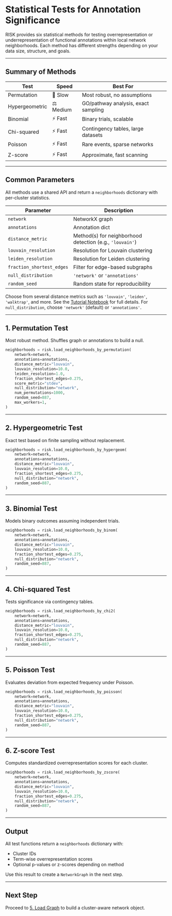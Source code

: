 # Statistical Tests for Annotation Significance

RISK provides six statistical methods for testing overrepresentation or underrepresentation of functional annotations within local network neighborhoods. Each method has different strengths depending on your data size, structure, and goals.

---

## Summary of Methods

| Test           | Speed     | Best For                            |
| -------------- | --------- | ----------------------------------- |
| Permutation    | 🐢 Slow   | Most robust, no assumptions         |
| Hypergeometric | ⚖️ Medium | GO/pathway analysis, exact sampling |
| Binomial       | ⚡ Fast   | Binary trials, scalable             |
| Chi-squared    | ⚡ Fast   | Contingency tables, large datasets  |
| Poisson        | ⚡ Fast   | Rare events, sparse networks        |
| Z-score        | ⚡ Fast   | Approximate, fast scanning          |

---

## Common Parameters

All methods use a shared API and return a `neighborhoods` dictionary with per-cluster statistics.

| Parameter                 | Description                                              |
| ------------------------- | -------------------------------------------------------- |
| `network`                 | NetworkX graph                                           |
| `annotations`             | Annotation dict                                          |
| `distance_metric`         | Method(s) for neighborhood detection (e.g., `'louvain'`) |
| `louvain_resolution`      | Resolution for Louvain clustering                        |
| `leiden_resolution`       | Resolution for Leiden clustering                         |
| `fraction_shortest_edges` | Filter for edge-based subgraphs                          |
| `null_distribution`       | `'network'` or `'annotations'`                           |
| `random_seed`             | Random state for reproducibility                         |

Choose from several distance metrics such as `'louvain'`, `'leiden'`, `'walktrap'`, and more. See the [Tutorial Notebook](tutorial.html) for full details. For `null_distribution`, choose `'network'` (default) or `'annotations'`.

---

## 1. Permutation Test

Most robust method. Shuffles graph or annotations to build a null.

```python
neighborhoods = risk.load_neighborhoods_by_permutation(
    network=network,
    annotations=annotations,
    distance_metric="louvain",
    louvain_resolution=10.0,
    leiden_resolution=1.0,
    fraction_shortest_edges=0.275,
    score_metric="stdev",
    null_distribution="network",
    num_permutations=1000,
    random_seed=887,
    max_workers=1,
)
```

---

## 2. Hypergeometric Test

Exact test based on finite sampling without replacement.

```python
neighborhoods = risk.load_neighborhoods_by_hypergeom(
    network=network,
    annotations=annotations,
    distance_metric="louvain",
    louvain_resolution=10.0,
    fraction_shortest_edges=0.275,
    null_distribution="network",
    random_seed=887,
)
```

---

## 3. Binomial Test

Models binary outcomes assuming independent trials.

```python
neighborhoods = risk.load_neighborhoods_by_binom(
    network=network,
    annotations=annotations,
    distance_metric="louvain",
    louvain_resolution=10.0,
    fraction_shortest_edges=0.275,
    null_distribution="network",
    random_seed=887,
)
```

---

## 4. Chi-squared Test

Tests significance via contingency tables.

```python
neighborhoods = risk.load_neighborhoods_by_chi2(
    network=network,
    annotations=annotations,
    distance_metric="louvain",
    louvain_resolution=10.0,
    fraction_shortest_edges=0.275,
    null_distribution="network",
    random_seed=887,
)
```

---

## 5. Poisson Test

Evaluates deviation from expected frequency under Poisson.

```python
neighborhoods = risk.load_neighborhoods_by_poisson(
    network=network,
    annotations=annotations,
    distance_metric="louvain",
    louvain_resolution=10.0,
    fraction_shortest_edges=0.275,
    null_distribution="network",
    random_seed=887,
)
```

---

## 6. Z-score Test

Computes standardized overrepresentation scores for each cluster.

```python
neighborhoods = risk.load_neighborhoods_by_zscore(
    network=network,
    annotations=annotations,
    distance_metric="louvain",
    louvain_resolution=10.0,
    fraction_shortest_edges=0.275,
    null_distribution="network",
    random_seed=887,
)
```

---

## Output

All test functions return a `neighborhoods` dictionary with:

- Cluster IDs
- Term-wise overrepresentation scores
- Optional p-values or z-scores depending on method

Use this result to create a `NetworkGraph` in the next step.

---

## Next Step

Proceed to [5. Load Graph](./5_load_graph.md) to build a cluster-aware network object.
